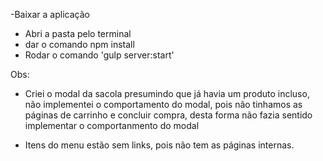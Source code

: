 -Baixar a aplicação
- Abri a pasta pelo terminal
- dar o comando npm install
- Rodar o comando 'gulp server:start'

Obs:
- Criei o modal da sacola presumindo que já havia um produto incluso, não implementei o comportamento do modal, pois não tinhamos as páginas de carrinho e concluir compra, desta forma não fazia sentido implementar o comportanmento do modal

- Itens do menu estão sem links, pois não tem as páginas internas.